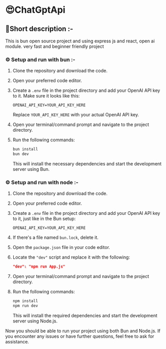 # 😍ChatGptApi

## 📝Short description :-

This is bun open source project and using express js and react, open ai module. very fast and beginner friendly project

### ⚙ Setup and run with bun :-

1. Clone the repository and download the code.

2. Open your preferred code editor.

3. Create a `.env` file in the project directory and add your OpenAI API key to it. Make sure it looks like this:

   ```
   OPENAI_API_KEY=YOUR_API_KEY_HERE
   ```

   Replace `YOUR_API_KEY_HERE` with your actual OpenAI API key.

4. Open your terminal/command prompt and navigate to the project directory.

5. Run the following commands:

   ```bash
   bun install
   bun dev
   ```

   This will install the necessary dependencies and start the development server using Bun.

### ⚙ Setup and run with node :-

1. Clone the repository and download the code.

2. Open your preferred code editor.

3. Create a `.env` file in the project directory and add your OpenAI API key to it, just like in the Bun setup:

   ```
   OPENAI_API_KEY=YOUR_API_KEY_HERE
   ```

4. If there's a file named `bun.lock`, delete it.

5. Open the `package.json` file in your code editor.

6. Locate the `"dev"` script and replace it with the following:

   ```json
   "dev": "npm run App.js"
   ```

7. Open your terminal/command prompt and navigate to the project directory.

8. Run the following commands:

   ```bash
   npm install
   npm run dev
   ```

   This will install the required dependencies and start the development server using Node.js.

Now you should be able to run your project using both Bun and Node.js. If you encounter any issues or have further questions, feel free to ask for assistance.